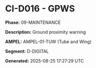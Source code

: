 # CI-D016 - GPWS

**Phase:** 09-MAINTENANCE

**Description:** Ground proximity warning

**AMPEL:** AMPEL-01-TUW (Tube and Wing)

**Segment:** D-DIGITAL

**Generated:** 2025-08-25 17:27:29 UTC
